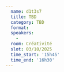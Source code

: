 ```yaml
---
  name: d1t3s7
  title: TBD
  category: TBD
  format: 
  speakers: 
    - 
  room: Créativité
  slot: 03/10/2025
  time_start: '15h45'
  time_end: '16h30'
---
```

